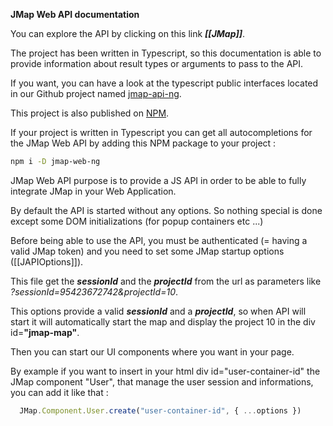 **JMap Web API documentation**

You can explore the API by clicking on this link ***[[JMap]]***.

The project has been written in Typescript, so this documentation is able to provide information about result types or arguments to pass to the API.

If you want, you can have a look at the typescript public interfaces located in our Github project named [jmap-api-ng](https://github.com/k2geospatial/jmap-api-ng).

This project is also published on [NPM](https://www.npmjs.com/package/jmap-api-ng).

If your project is written in Typescript you can get all autocompletions for the JMap Web API by adding this NPM package to your project :
```bash
npm i -D jmap-web-ng
```

JMap Web API purpose is to provide a JS API in order to be able to fully integrate JMap in your Web Application.

By default the API is started without any options. So nothing special is done except some DOM initializations (for popup containers etc ...)

Before being able to use the API, you must be authenticated (= having a valid JMap token) and you need to set some JMap startup options ([[JAPIOptions]]).

This file get the ***sessionId*** and the ***projectId*** from the url as parameters like *?sessionId=95423672742&projectId=10*.

This options provide a valid ***sessionId*** and a ***projectId***, so when API will start it will automatically start the map and display the project 10 in the div id=**"jmap-map"**.

Then you can start our UI components where you want in your page.

By example if you want to insert in your html div id="user-container-id" the JMap component "User", that manage the user session and informations, you can add it like that :
```ts
  JMap.Component.User.create("user-container-id", { ...options })
```
